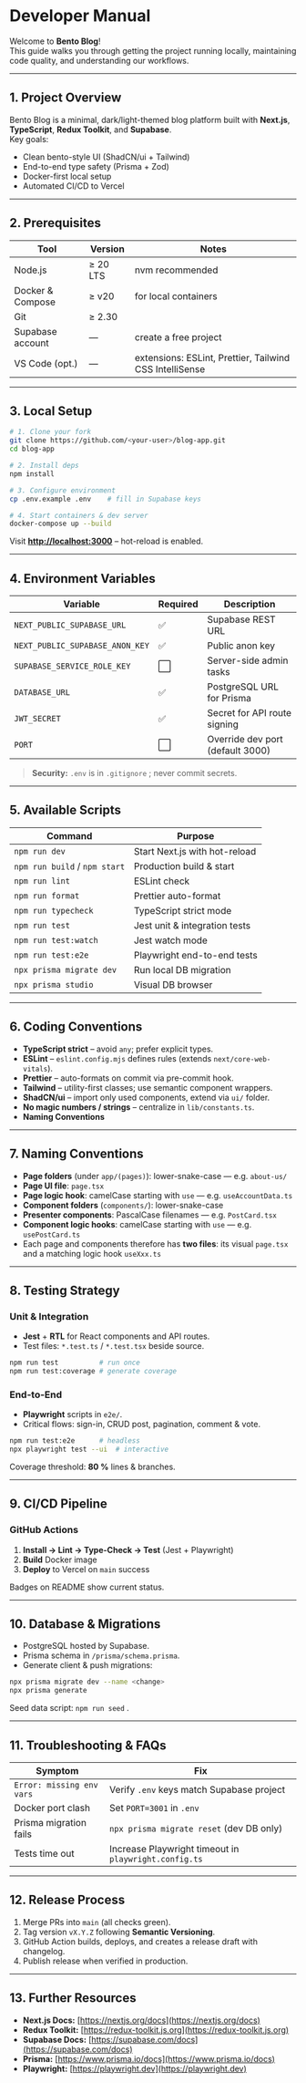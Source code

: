 # Developer Manual

Welcome to **Bento Blog**!  
This guide walks you through getting the project running locally, maintaining code quality, and understanding our workflows.

---

## 1. Project Overview

Bento Blog is a minimal, dark/light-themed blog platform built with **Next.js**, **TypeScript**, **Redux Toolkit**, and **Supabase**.  
Key goals:

* Clean bento-style UI (ShadCN/ui + Tailwind)
* End-to-end type safety (Prisma + Zod)
* Docker-first local setup
* Automated CI/CD to Vercel

---

## 2. Prerequisites

| Tool | Version | Notes |
|------|---------|-------|
| Node.js | ≥ 20 LTS | nvm recommended |
| Docker & Compose | ≥ v20 | for local containers |
| Git | ≥ 2.30 | |
| Supabase account | — | create a free project |
| VS Code (opt.) | — | extensions: ESLint, Prettier, Tailwind CSS IntelliSense |

---

## 3. Local Setup

```bash
# 1. Clone your fork
git clone https://github.com/<your-user>/blog-app.git
cd blog-app

# 2. Install deps
npm install

# 3. Configure environment
cp .env.example .env    # fill in Supabase keys

# 4. Start containers & dev server
docker-compose up --build
```

Visit **[http://localhost:3000](http://localhost:3000)** – hot-reload is enabled.

---

## 4. Environment Variables

| Variable                        | Required | Description                      |
| ------------------------------- | -------- | -------------------------------- |
| `NEXT_PUBLIC_SUPABASE_URL` | ✅        | Supabase REST URL                |
| `NEXT_PUBLIC_SUPABASE_ANON_KEY` | ✅        | Public anon key                  |
| `SUPABASE_SERVICE_ROLE_KEY` | ⬜        | Server-side admin tasks          |
| `DATABASE_URL` | ✅        | PostgreSQL URL for Prisma        |
| `JWT_SECRET` | ✅        | Secret for API route signing     |
| `PORT` | ⬜        | Override dev port (default 3000) |

> **Security:** `.env` is in `.gitignore` ; never commit secrets.

---

## 5. Available Scripts

| Command                       | Purpose                       |
| ----------------------------- | ----------------------------- |
| `npm run dev` | Start Next.js with hot-reload |
| `npm run build` / `npm start` | Production build & start      |
| `npm run lint` | ESLint check                  |
| `npm run format` | Prettier auto-format          |
| `npm run typecheck` | TypeScript strict mode        |
| `npm run test` | Jest unit & integration tests |
| `npm run test:watch` | Jest watch mode               |
| `npm run test:e2e` | Playwright end-to-end tests   |
| `npx prisma migrate dev` | Run local DB migration        |
| `npx prisma studio` | Visual DB browser             |

---

## 6. Coding Conventions

* **TypeScript strict** – avoid `any`; prefer explicit types.
* **ESLint** – `eslint.config.mjs` defines rules (extends `next/core-web-vitals`).
* **Prettier** – auto-formats on commit via pre-commit hook.
* **Tailwind** – utility-first classes; use semantic component wrappers.
* **ShadCN/ui** – import only used components, extend via `ui/` folder.
* **No magic numbers / strings** – centralize in `lib/constants.ts`.
* **Naming Conventions**

---

## 7. Naming Conventions

* **Page folders** (under `app/(pages)`): lower-snake-case — e.g. `about-us/`
* **Page UI file**: `page.tsx`
* **Page logic hook**: camelCase starting with `use` — e.g. `useAccountData.ts`
* **Component folders** (`components/`): lower-snake-case
* **Presenter components**: PascalCase filenames — e.g. `PostCard.tsx`
* **Component logic hooks**: camelCase starting with `use` — e.g. `usePostCard.ts`
* Each page and components therefore has **two files**: its visual `page.tsx` and a matching logic hook `useXxx.ts`

---

## 8. Testing Strategy

### Unit & Integration

* **Jest** + **RTL** for React components and API routes.
* Test files: `*.test.ts` / `*.test.tsx` beside source.

```bash
npm run test          # run once
npm run test:coverage # generate coverage
```

### End-to-End

* **Playwright** scripts in `e2e/`.
* Critical flows: sign-in, CRUD post, pagination, comment & vote.

```bash
npm run test:e2e      # headless
npx playwright test --ui  # interactive
```

Coverage threshold: **80 %** lines & branches.

---

## 9. CI/CD Pipeline

### GitHub Actions

1. **Install → Lint → Type-Check → Test** (Jest + Playwright)
2. **Build** Docker image
3. **Deploy** to Vercel on `main` success

Badges on README show current status.

---

## 10. Database & Migrations

* PostgreSQL hosted by Supabase.
* Prisma schema in `/prisma/schema.prisma`.
* Generate client & push migrations:

```bash
npx prisma migrate dev --name <change>
npx prisma generate
```

Seed data script: `npm run seed` .

---

## 11. Troubleshooting & FAQs

| Symptom                   | Fix                                                   |
| ------------------------- | ----------------------------------------------------- |
| `Error: missing env vars` | Verify `.env` keys match Supabase project             |
| Docker port clash         | Set `PORT=3001` in `.env` |
| Prisma migration fails    | `npx prisma migrate reset` (dev DB only)              |
| Tests time out            | Increase Playwright timeout in `playwright.config.ts` |

---

## 12. Release Process

1. Merge PRs into `main` (all checks green).
2. Tag version `vX.Y.Z` following **Semantic Versioning**.
3. GitHub Action builds, deploys, and creates a release draft with changelog.
4. Publish release when verified in production.

---

## 13. Further Resources

* **Next.js Docs:** [https://nextjs.org/docs](https://nextjs.org/docs)
* **Redux Toolkit:** [https://redux-toolkit.js.org](https://redux-toolkit.js.org)
* **Supabase Docs:** [https://supabase.com/docs](https://supabase.com/docs)
* **Prisma:** [https://www.prisma.io/docs](https://www.prisma.io/docs)
* **Playwright:** [https://playwright.dev](https://playwright.dev)
